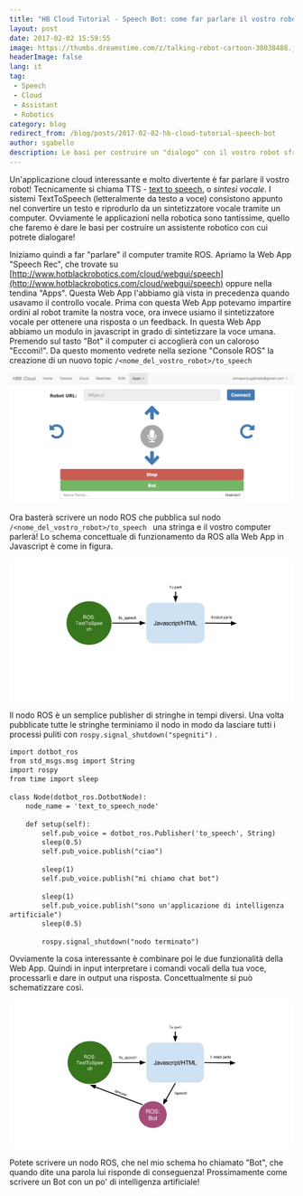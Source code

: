 ```yaml
---
title: "HB Cloud Tutorial - Speech Bot: come far parlare il vostro robot"
layout: post
date: 2017-02-02 15:59:55
image: https://thumbs.dreamstime.com/z/talking-robot-cartoon-38038488.jpg
headerImage: false
lang: it
tag:
 - Speech
 - Cloud
 - Assistant
 - Robotics
category: blog
redirect_from: /blog/posts/2017-02-02-hb-cloud-tutorial-speech-bot
author: sgabello
description: Le basi per costruire un "dialogo" con il vostro robot sfruttando le funzionalità di sintesi e riconoscimento vocale.
---
```


Un'applicazione cloud interessante e molto divertente è far parlare il vostro robot!
Tecnicamente si chiama TTS - [text to speech](https://en.wikipedia.org/wiki/Speech_synthesis), o *sintesi vocale*. I sistemi TextToSpeech (letteralmente da testo a voce) consistono appunto nel convertire un testo e riprodurlo da un sintetizzatore vocale tramite un computer. Ovviamente le applicazioni nella robotica sono tantissime, quello che faremo è dare le basi per costruire un assistente robotico con cui potrete dialogare!

Iniziamo quindi a far "parlare" il computer tramite ROS. Apriamo la Web App "Speech Rec", che trovate su [http://www.hotblackrobotics.com/cloud/webgui/speech](http://www.hotblackrobotics.com/cloud/webgui/speech) oppure nella tendina "Apps". Questa Web App l'abbiamo già vista in precedenza quando usavamo il controllo vocale. Prima con questa Web App potevamo impartire ordini al robot tramite la nostra voce, ora invece usiamo il sintetizzatore vocale per ottenere una risposta o un feedback. In questa Web App abbiamo un modulo in javascript in grado di sintetizzare la voce umana. Premendo sul tasto "Bot" il computer ci accoglierà con un caloroso "Eccomi!". Da questo momento vedrete nella sezione "Console ROS" la creazione di un nuovo topic ```/<nome_del_vostro_robot>/to_speech ```


![speech recognition cloud web app ](https://raw.githubusercontent.com/sgabello1/Dotbot-Kit-e-Tutorial/master/speech%20bot/web%20app%202.png)

Ora basterà scrivere un nodo ROS che pubblica sul nodo ```/<nome_del_vostro_robot>/to_speech ``` una stringa e il vostro computer parlerà! Lo schema concettuale di funzionamento da ROS  alla Web App in Javascript è come in figura.

![ROS speech recognition cloud]( https://raw.githubusercontent.com/sgabello1/Dotbot-Kit-e-Tutorial/master/speech%20bot/ROSspeech4444.png )

Il nodo ROS è un semplice publisher di stringhe in tempi diversi. Una volta pubblicate tutte le stringhe terminiamo il nodo in modo da lasciare tutti i processi puliti con ``` rospy.signal_shutdown("spegniti") ``` .

```
import dotbot_ros
from std_msgs.msg import String
import rospy
from time import sleep

class Node(dotbot_ros.DotbotNode):
    node_name = 'text_to_speech_node'

    def setup(self):
        self.pub_voice = dotbot_ros.Publisher('to_speech', String)
        sleep(0.5)
        self.pub_voice.publish("ciao")

        sleep(1)
        self.pub_voice.publish("mi chiamo chat bot")

        sleep(1)
        self.pub_voice.publish("sono un'applicazione di intelligenza artificiale")
        sleep(0.5)

        rospy.signal_shutdown("nodo terminato")
```

Ovviamente la cosa interessante è combinare poi le due funzionalità della Web App. Quindi in input interpretare i comandi vocali della tua voce, processarli e dare in output una risposta. Concettualmente si può schematizzare così.

![bot ROS speech Text to Speech](https://raw.githubusercontent.com/sgabello1/Dotbot-Kit-e-Tutorial/master/speech%20bot/botSpeechROS2.png )

Potete scrivere un nodo ROS, che nel mio schema ho chiamato "Bot", che quando dite una parola lui risponde di conseguenza! Prossimamente come scrivere un Bot con un po' di intelligenza artificiale!
